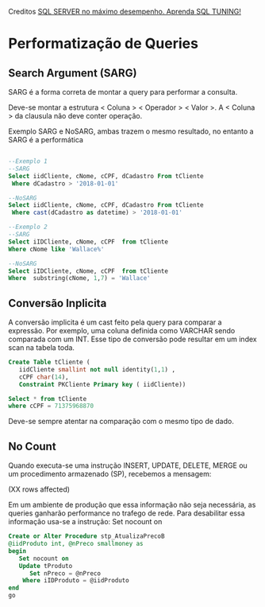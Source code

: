 Creditos [SQL SERVER no máximo desempenho. Aprenda SQL TUNING!](https://www.udemy.com/course/tuning-em-t-sql/)

# Performatização de Queries
## Search Argument (SARG)
SARG é a forma correta de montar a query para performar a consulta.

Deve-se montar a estrutura < Coluna > < Operador > < Valor >. A < Coluna > da clausula não deve conter operação.

Exemplo SARG e NoSARG, ambas trazem o mesmo resultado, no entanto a SARG é a performática
```sql

--Exemplo 1
--SARG
Select iidCliente, cNome, cCPF, dCadastro From tCliente 
 Where dCadastro > '2018-01-01'

--NoSARG
Select iidCliente, cNome, cCPF, dCadastro From tCliente 
 Where cast(dCadastro as datetime) > '2018-01-01'

--Exemplo 2
--SARG
Select iIDCliente, cNome, cCPF  from tCliente 
Where cNome like 'Wallace%'

--NoSARG
Select iIDCliente, cNome, cCPF  from tCliente 
Where  substring(cNome, 1,7) = 'Wallace'
```
## Conversão Inplicita
A conversão implicita é um cast feito pela query para comparar a expressão. Por exemplo, uma coluna definida como VARCHAR sendo comparada com um INT. Esse tipo de conversão pode resultar em um index scan na tabela toda.
```sql
Create Table tCliente (
   iidCliente smallint not null identity(1,1) ,
   cCPF char(14),
   Constraint PKCliente Primary key ( iidCliente))

Select * from tCliente
where cCPF = 71375968870  
```
Deve-se sempre atentar na comparação com o mesmo tipo de dado.

## No Count
Quando executa-se uma instrução INSERT, UPDATE, DELETE, MERGE ou um procedimento armazenado (SP), recebemos a mensagem:

  (XX rows affected)
  
  Em um ambiente de produção que essa informação não seja necessária, as queries ganharão performance no trafego de rede.
  Para desabilitar essa informação usa-se a instrução: Set nocount on
  
```sql
Create or Alter Procedure stp_AtualizaPrecoB
@iidProduto int, @nPreco smallmoney as
begin
   Set nocount on
   Update tProduto
      Set nPreco = @nPreco
    Where iIDProduto = @iidProduto
end
go
```




